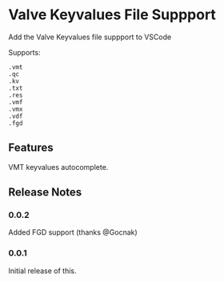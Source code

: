 # Valve Keyvalues File Suppport

Add the Valve Keyvalues file suppport to VSCode

Supports:
```
.vmt
.qc
.kv
.txt
.res
.vmf
.vmx
.vdf
.fgd
```

## Features

VMT keyvalues autocomplete.

## Release Notes

### 0.0.2

Added FGD support (thanks @Gocnak)

### 0.0.1

Initial release of this.
